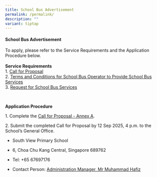 ```yaml
---
title: School Bus Advertisement
permalink: /permalink/
description: ""
variant: tiptap
---
```

<h4><strong>School Bus Advertisement</strong></h4>
<p>To apply, please refer to the Service Requirements and the Application
Procedure below.
<br>
<br><strong>Service Requirements</strong>
<br>1. <a href="https://drive.google.com/file/d/1bG-Y2P9c9UE-lIZtx6Gm1mVEtBP8wq63/view?usp=sharing" rel="noopener nofollow" target="_blank">Call for Proposal</a>
<br>2. <a href="https://drive.google.com/file/d/1xefpRSUF7KZdnBEGugnWziIkoaqS9IIT/view?usp=sharing" rel="noopener nofollow" target="_blank">Terms and Conditions for School Bus Operator to Provide School Bus Services</a>
<br>3. <a href="https://drive.google.com/file/d/1-OnTpSC9c2Xjx9Zr5wv8fW8iL4x1v214/view?usp=sharing" rel="noopener nofollow" target="_blank">Request for School Bus Services</a>
</p>
<p>&nbsp;</p>
<p><strong>Application Procedure</strong>
</p>
<p>1. Complete the <a href="https://drive.google.com/file/d/1utA3OuL2QK5nKHzXwKBJ5ns-0Dg75sXm/view?usp=sharing" rel="noopener nofollow" target="_blank">Call for Proposal - Annex A</a>.</p>
<p>2. Submit the completed Call for Proposal by 12 Sep 2025, 4 p.m. to the
School’s General Office.</p>
<ul data-tight="true" class="tight">
<li>
<p>South View Primary School</p>
</li>
<li>
<p>6, Choa Chu Kang Central, Singapore 689762</p>
</li>
<li>
<p>Tel: +65 67697176</p>
</li>
<li>
<p>Contact Person: <a href="mailto:Muhammad_hafiz_maarof@schools.gov.sg" rel="noopener nofollow" target="_blank">Administration Manager, Mr Muhammad Hafiz</a>
</p>
</li>
</ul>
<p></p>